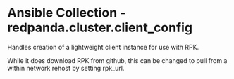 # Ansible Collection - redpanda.cluster.client_config

Handles creation of a lightweight client instance for use with RPK. 

While it does download RPK from github, this can be changed to pull from a within network rehost by setting rpk_url.

